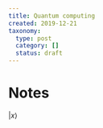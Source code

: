 ```yaml
---
title: Quantum computing
created: 2019-12-21
taxonomy:
  type: post
  category: []
  status: draft
---
```


# Notes

$\left| x \right>$
